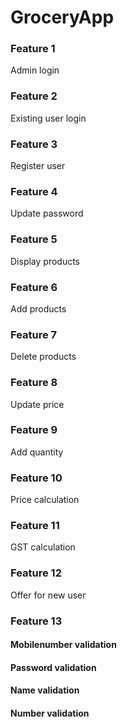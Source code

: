 # GroceryApp
### Feature 1
Admin login
### Feature 2
Existing user login
### Feature 3
Register user
### Feature 4
Update password
### Feature 5
Display products
### Feature 6
Add products
### Feature 7
Delete products
### Feature 8
Update price
### Feature 9
Add quantity
### Feature 10
Price calculation
### Feature 11
GST calculation
### Feature 12
Offer for new user
### Feature 13
#### Mobilenumber validation
#### Password validation
#### Name validation
#### Number validation

